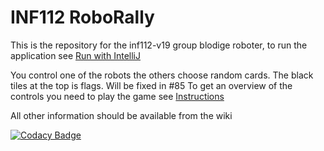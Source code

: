 # INF112 RoboRally

This is the repository for the inf112-v19 group blodige roboter, to run the application see [Run with IntelliJ](https://github.com/inf112-v19/Blodige-roboter/wiki/Other_Run-with-IntelliJ)

You control one of the robots the others choose random cards.
The black tiles at the top is flags. Will be fixed in #85
To get an overview of the controls you need to play the game see [Instructions](https://github.com/inf112-v19/Blodige-roboter/wiki/Specification_Instructions)

All other information should be available from the wiki

[![Codacy Badge](https://api.codacy.com/project/badge/Grade/cff67448f19d473281c5fda435cfb532)](https://www.codacy.com/app/DanielBerge/Blodige-roboter?utm_source=github.com&amp;utm_medium=referral&amp;utm_content=inf112-v19/Blodige-roboter&amp;utm_campaign=Badge_Grade)
